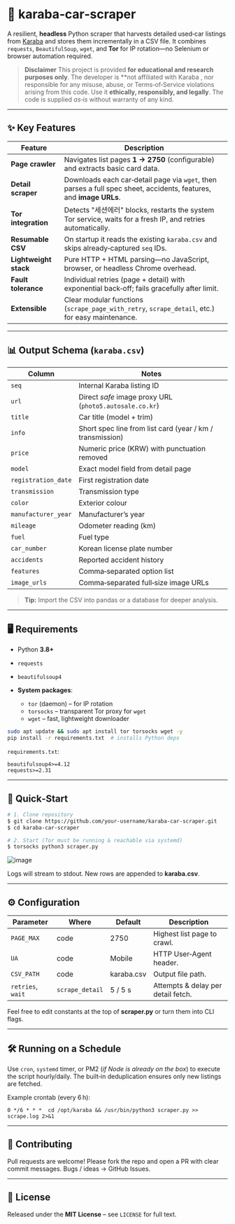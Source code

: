 # 🚗 karaba‑car‑scraper

A resilient, **headless** Python scraper that harvests detailed used‑car listings from [Karaba](https://m.karaba.co.kr) and stores them incrementally in a CSV file.
It combines `requests`, `BeautifulSoup`, `wget`, and **Tor** for IP rotation—no Selenium or browser automation required.

> **Disclaimer**
> This project is provided **for educational and research purposes only**.
> The developer is **not affiliated with Karaba , nor responsible for any misuse, abuse, or Terms‑of‑Service violations arising from this code.
> Use it **ethically, responsibly, and legally**.
> The code is supplied *as‑is* without warranty of any kind.

---

## ✨ Key Features

| Feature               | Description                                                                                                        |
| --------------------- | ------------------------------------------------------------------------------------------------------------------ |
| **Page crawler**      | Navigates list pages **1 → 2750** (configurable) and extracts basic card data.                                     |
| **Detail scraper**    | Downloads each car‐detail page via `wget`, then parses a full spec sheet, accidents, features, and **image URLs**. |
| **Tor integration**   | Detects "세션에러" blocks, restarts the system Tor service, waits for a fresh IP, and retries automatically.           |
| **Resumable CSV**     | On startup it reads the existing `karaba.csv` and skips already‑captured `seq` IDs.                                |
| **Lightweight stack** | Pure HTTP + HTML parsing—no JavaScript, browser, or headless Chrome overhead.                                      |
| **Fault tolerance**   | Individual retries (page + detail) with exponential back‑off; fails gracefully after limit.                        |
| **Extensible**        | Clear modular functions (`scrape_page_with_retry`, `scrape_detail`, etc.) for easy maintenance.                    |

---

## 📊 Output Schema (`karaba.csv`)

| Column              | Notes                                                     |
| ------------------- | --------------------------------------------------------- |
| `seq`               | Internal Karaba listing ID                                |
| `url`               | Direct *safe* image proxy URL (`photo5.autosale.co.kr`)   |
| `title`             | Car title (model + trim)                                  |
| `info`              | Short spec line from list card (year / km / transmission) |
| `price`             | Numeric price (KRW) with punctuation removed              |
| `model`             | Exact model field from detail page                        |
| `registration_date` | First registration date                                   |
| `transmission`      | Transmission type                                         |
| `color`             | Exterior colour                                           |
| `manufacturer_year` | Manufacturer’s year                                       |
| `mileage`           | Odometer reading (km)                                     |
| `fuel`              | Fuel type                                                 |
| `car_number`        | Korean license plate number                               |
| `accidents`         | Reported accident history                                 |
| `features`          | Comma‑separated option list                               |
| `image_urls`        | Comma‑separated full‑size image URLs                      |

> **Tip:** Import the CSV into pandas or a database for deeper analysis.

---

## 🖥️ Requirements

* Python **3.8+**
* `requests`
* `beautifulsoup4`
* **System packages**:

  * `tor` (daemon) – for IP rotation
  * `torsocks` – transparent Tor proxy for `wget`
  * `wget` – fast, lightweight downloader

```bash
sudo apt update && sudo apt install tor torsocks wget -y
pip install -r requirements.txt  # installs Python deps
```

`requirements.txt`:

```
beautifulsoup4>=4.12
requests>=2.31
```

---

## 🚀 Quick‑Start

```bash
# 1. Clone repository
$ git clone https://github.com/your‑username/karaba‑car‑scraper.git
$ cd karaba‑car‑scraper

# 2. Start (Tor must be running & reachable via systemd)
$ torsocks python3 scraper.py
```

![image](https://github.com/user-attachments/assets/4996209a-92cb-4842-9b2e-833c0dc0691f)


Logs will stream to stdout.  New rows are appended to **karaba.csv**.

---

## ⚙️ Configuration

| Parameter         | Where           | Default    | Description                        |
| ----------------- | --------------- | ---------- | ---------------------------------- |
| `PAGE_MAX`        | code            | 2750       | Highest list page to crawl.        |
| `UA`              | code            | Mobile     | HTTP User‑Agent header.            |
| `CSV_PATH`        | code            | karaba.csv | Output file path.                  |
| `retries`, `wait` | `scrape_detail` | 5 / 5 s    | Attempts & delay per detail fetch. |

Feel free to edit constants at the top of **scraper.py** or turn them into CLI flags.

---

## 🛠️ Running on a Schedule

Use `cron`, `systemd` timer, or PM2 (*if Node is already on the box*) to execute the script hourly/daily.  The built‑in deduplication ensures only new listings are fetched.

Example crontab (every 6 h):

```
0 */6 * * *  cd /opt/karaba && /usr/bin/python3 scraper.py >> scrape.log 2>&1
```

---

## 🤝 Contributing

Pull requests are welcome!  Please fork the repo and open a PR with clear commit messages.  Bugs / ideas → GitHub Issues.

---

## 📄 License

Released under the **MIT License** – see `LICENSE` for full text.

